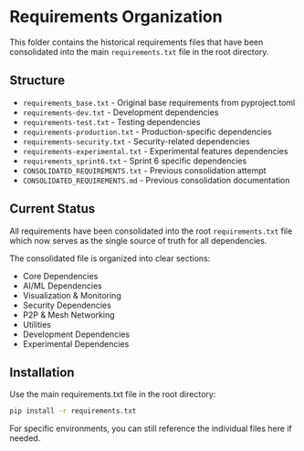 # Requirements Organization

This folder contains the historical requirements files that have been consolidated into the main `requirements.txt` file in the root directory.

## Structure

- `requirements_base.txt` - Original base requirements from pyproject.toml
- `requirements-dev.txt` - Development dependencies
- `requirements-test.txt` - Testing dependencies  
- `requirements-production.txt` - Production-specific dependencies
- `requirements-security.txt` - Security-related dependencies
- `requirements-experimental.txt` - Experimental features dependencies
- `requirements_sprint6.txt` - Sprint 6 specific dependencies
- `CONSOLIDATED_REQUIREMENTS.txt` - Previous consolidation attempt
- `CONSOLIDATED_REQUIREMENTS.md` - Previous consolidation documentation

## Current Status

All requirements have been consolidated into the root `requirements.txt` file which now serves as the single source of truth for all dependencies.

The consolidated file is organized into clear sections:
- Core Dependencies
- AI/ML Dependencies  
- Visualization & Monitoring
- Security Dependencies
- P2P & Mesh Networking
- Utilities
- Development Dependencies
- Experimental Dependencies

## Installation

Use the main requirements.txt file in the root directory:

```bash
pip install -r requirements.txt
```

For specific environments, you can still reference the individual files here if needed.